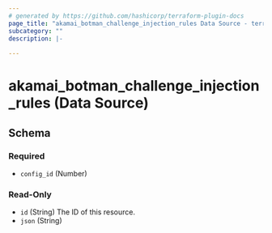 ```yaml
---
# generated by https://github.com/hashicorp/terraform-plugin-docs
page_title: "akamai_botman_challenge_injection_rules Data Source - terraform-provider-akamai"
subcategory: ""
description: |-
  
---
```


# akamai_botman_challenge_injection_rules (Data Source)





<!-- schema generated by tfplugindocs -->
## Schema

### Required

- `config_id` (Number)

### Read-Only

- `id` (String) The ID of this resource.
- `json` (String)
